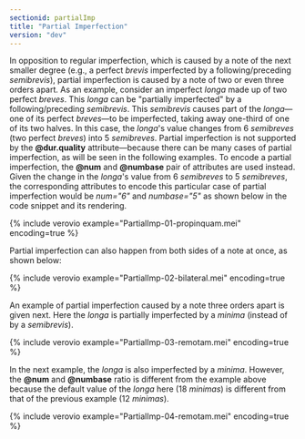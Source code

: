 ```yaml
---
sectionid: partialImp
title: "Partial Imperfection"
version: "dev"
---
```


In opposition to regular imperfection, which is caused by a note of the next smaller degree (e.g., a perfect *brevis* imperfected by a following/preceding *semibrevis*), partial imperfection is caused by a note of two or even three orders apart. As an example, consider an imperfect *longa* made up of two perfect *breves*. This *longa* can be "partially imperfected" by a following/preceding *semibrevis*. This *semibrevis* causes part of the *longa*—one of its perfect *breves*—to be imperfected, taking away one-third of one of its two halves. In this case, the *longa*'s value changes from 6 *semibreves* (two perfect *breves*) into 5 *semibreves*. Partial imperfection is not supported by the **@dur.quality** attribute—because there can be many cases of partial imperfection, as will be seen in the following examples. To encode a partial imperfection, the **@num** and **@numbase** pair of attributes are used instead. Given the change in the *longa*'s value from 6 *semibreves* to 5 *semibreves*, the corresponding attributes to encode this particular case of partial imperfection would be *num="6"* and *numbase="5"* as shown below in the code snippet and its rendering.

{% include verovio example="PartialImp-01-propinquam.mei" encoding=true %}

Partial imperfection can also happen from both sides of a note at once, as shown below:

{% include verovio example="PartialImp-02-bilateral.mei" encoding=true %}

An example of partial imperfection caused by a note three orders apart is given next. Here the *longa* is partially imperfected by a *minima* (instead of by a *semibrevis*).

{% include verovio example="PartialImp-03-remotam.mei" encoding=true %}

In the next example, the *longa* is also imperfected by a *minima*. However, the **@num** and **@numbase** ratio is different from the example above because the default value of the *longa* here (18 *minimas*) is different from that of the previous example (12 *minimas*).

{% include verovio example="PartialImp-04-remotam.mei" encoding=true %}
